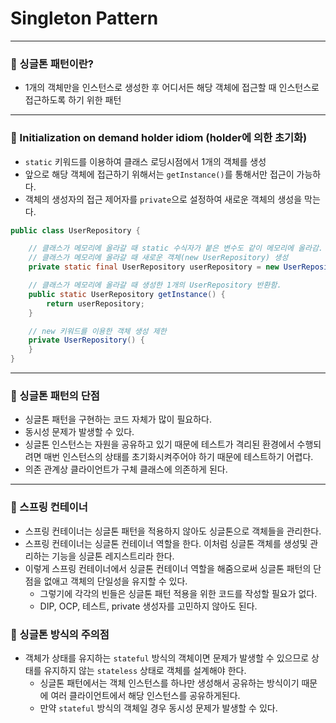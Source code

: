 # Singleton Pattern

***

### 📌 싱글톤 패턴이란?

- 1개의 객체만을 인스턴스로 생성한 후 어디서든 해당 객체에 접근할 때 인스턴스로 접근하도록 하기 위한 패턴

***

### 📌 Initialization on demand holder idiom (holder에 의한 초기화)

- `static` 키워드를 이용하여 클래스 로딩시점에서 1개의 객체를 생성 
- 앞으로 해당 객체에 접근하기 위해서는 `getInstance()`를 통해서만 접근이 가능하다.
- 객체의 생성자의 접근 제어자를 `private`으로 설정하여 새로운 객체의 생성을 막는다. 

```java
public class UserRepository {

    // 클래스가 메모리에 올라갈 때 static 수식자가 붙은 변수도 같이 메모리에 올라감.
    // 클래스가 메모리에 올라갈 때 새로운 객체(new UserRepository) 생성
    private static final UserRepository userRepository = new UserRepository();

    // 클래스가 메모리에 올라갈 때 생성한 1개의 UserRepository 반환함.
    public static UserRepository getInstance() {
        return userRepository;
    }

    // new 키워드를 이용한 객체 생성 제한
    private UserRepository() {
    }
}
```

***

### 📌 싱글톤 패턴의 단점

- 싱글톤 패턴을 구현하는 코드 자체가 많이 필요하다.
- 동시성 문제가 발생할 수 있다.
- 싱글톤 인스턴스는 자원을 공유하고 있기 때문에 테스트가 격리된 환경에서 수행되려면 매번 인스턴스의 상태를 초기화시켜주어야 하기 때문에 테스트하기 어렵다.
- 의존 관계상 클라이언트가 구체 클래스에 의존하게 된다.

***

### 📌 스프링 컨테이너

- 스프링 컨테이너는 싱글톤 패턴을 적용하지 않아도 싱글톤으로 객체들을 관리한다. 
- 스프링 컨테이너는 싱글톤 컨테이너 역할을 한다. 이처럼 싱글톤 객체를 생성및 관리하는 기능을 싱글톤 레지스트리라 한다.
- 이렇게 스프링 컨테이너에서 싱글톤 컨테이너 역할을 해줌으로써 싱글톤 패턴의 단점을 없애고 객체의 단일성을 유지할 수 있다.
  - 그렇기에 각각의 빈들은 싱글톤 패턴 적용을 위한 코드를 작성할 필요가 없다.
  - DIP, OCP, 테스트, private 생성자를 고민하지 않아도 된다. 

### 📌 싱글톤 방식의 주의점
- 객체가 상태를 유지하는 `stateful` 방식의 객체이면 문제가 발생할 수 있으므로 상태를 유지하지 않는 `stateless` 상태로 객체를 설계해야 한다.
  - 싱글톤 패턴에서는 객체 인스턴스를 하나만 생성해서 공유하는 방식이기 때문에 여러 클라이언트에서 해당 인스턴스를 공유하게된다.
  - 만약 `stateful` 방식의 객체일 경우 동시성 문제가 발생할 수 있다.